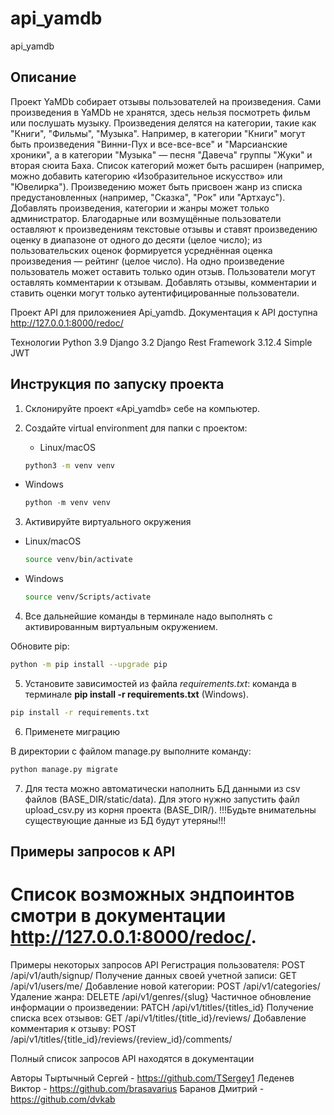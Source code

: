 # api_yamdb
api_yamdb


## Описание
Проект YaMDb собирает отзывы пользователей на произведения. Сами произведения в YaMDb не хранятся, здесь нельзя посмотреть фильм или послушать музыку.
Произведения делятся на категории, такие как "Книги", "Фильмы", "Музыка". Например, в категории "Книги" могут быть произведения "Винни-Пух и все-все-все" и "Марсианские хроники", а в категории "Музыка" — песня "Давеча" группы "Жуки" и вторая сюита Баха. Список категорий может быть расширен (например, можно добавить категорию «Изобразительное искусство» или "Ювелирка"). 
Произведению может быть присвоен жанр из списка предустановленных (например, "Сказка", "Рок" или "Артхаус"). 
Добавлять произведения, категории и жанры может только администратор.
Благодарные или возмущённые пользователи оставляют к произведениям текстовые отзывы и ставят произведению оценку в диапазоне от одного до десяти (целое число); из пользовательских оценок формируется усреднённая оценка произведения — рейтинг (целое число). На одно произведение пользователь может оставить только один отзыв.
Пользователи могут оставлять комментарии к отзывам.
Добавлять отзывы, комментарии и ставить оценки могут только аутентифицированные пользователи.

Проект API для приложениея Api_yamdb. Документация к API доступна http://127.0.0.1:8000/redoc/

Технологии
Python 3.9
Django 3.2
Django Rest Framework 3.12.4
Simple JWT


## Инструкция по запуску проекта
1. Склонируйте проект «Api_yamdb» себе на компьютер.
2. Создайте  virtual environment для папки с проектом: 

   - Linux/macOS
    
    ```bash
    python3 -m venv venv
    ```
    
- Windows
    
    ```python
    python -m venv venv
    ```

3. Активируйте виртуального окружения

- Linux/macOS
    
    ```bash
    source venv/bin/activate
    ```
    
- Windows
    
    ```bash
    source venv/Scripts/activate
    ```
4. Все дальнейшие команды в терминале надо выполнять с активированным виртуальным окружением.

Обновите pip:

```bash
python -m pip install --upgrade pip
```

5. Установите зависимостей из файла *requirements.txt*:
команда в терминале **pip install -r requirements.txt** (Windows).

```bash
pip install -r requirements.txt
```

6. Применете миграцию

    
В директории с файлом manage.py выполните команду: 

```bash
python manage.py migrate
```
7. Для теста можно автоматически наполнить БД данными из csv файлов (BASE_DIR/static/data).
   Для этого нужно запустить файл upload_csv.py из корня проекта (BASE_DIR/).
   !!!Будьте внимательны существующие данные из БД будут утеряны!!!

## Примеры запросов к API
# Список возможных эндпоинтов смотри в документации http://127.0.0.1:8000/redoc/.

Примеры некоторых запросов API
Регистрация пользователя:
POST /api/v1/auth/signup/
Получение данных своей учетной записи:
GET /api/v1/users/me/
Добавление новой категории:
POST /api/v1/categories/
Удаление жанра:
DELETE /api/v1/genres/{slug}
Частичное обновление информации о произведении:
PATCH /api/v1/titles/{titles_id}
Получение списка всех отзывов:
GET /api/v1/titles/{title_id}/reviews/
Добавление комментария к отзыву:
POST /api/v1/titles/{title_id}/reviews/{review_id}/comments/

Полный список запросов API находятся в документации

Авторы
Тыртычный Сергей - https://github.com/TSergey1
Леденев Виктор - https://github.com/brasavarius
Баранов Дмитрий - https://github.com/dvkab
